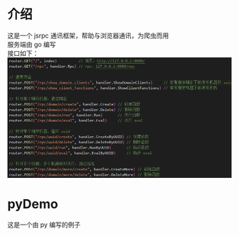 # 介绍
这是一个 jsrpc 通讯框架，帮助与浏览器通讯，为爬虫而用  
服务端由 go 编写  
接口如下：
![image.png](image.png)

# pyDemo
这是一个由 py 编写的例子
